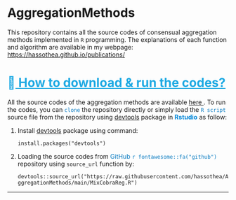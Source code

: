 # AggregationMethods

This repository contains all the source codes of consensual aggregation methods implemented in `R` programming. The explanations of each function and algorithm are available in my webpage: https://hassothea.github.io/publications/

<span style="color: #1FAAE3;">&#128270;<u> How to download & run the codes?</u></span>
===

All the source codes of the aggregation methods are available [here <span style="color: #097BC1"> <i class="fab fa-r-project"></i></span>](https://github.com/hassothea/AggregationMethods). To run the codes, you can <span style="color: #097BC1">`clone`</span> the repository directly or simply load the <span style="color: #097BC1">`R script`</span> source file from the repository using [devtools](https://cran.r-project.org/web/packages/devtools/index.html) package in <span style="color: #0287D8;"> **Rstudio** </span> as follow:

1. Install [devtools](https://cran.r-project.org/web/packages/devtools/index.html) package using command: 

    `install.packages("devtools")`

2. Loading the source codes from <span style="color: #097BC1">GitHub `r fontawesome::fa("github")`</span> repository using `source_url` function by: 

    `devtools::source_url("https://raw.githubusercontent.com/hassothea/AggregationMethods/main/MixCobraReg.R")`

---
